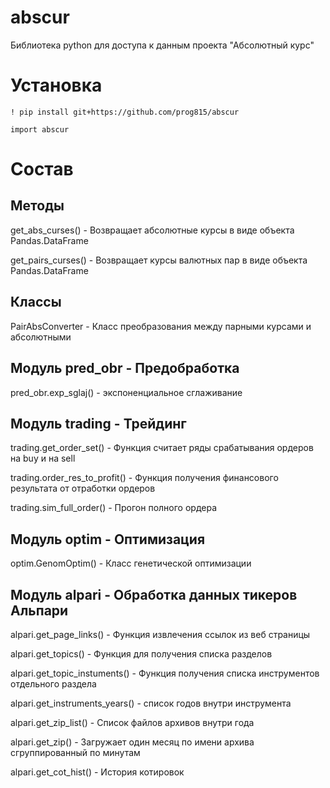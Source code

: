 # abscur
Библиотека python для доступа к данным проекта "Абсолютный курс"

# Установка
```
! pip install git+https://github.com/prog815/abscur

import abscur
```

# Состав

## Методы

get_abs_curses() - Возвращает абсолютные курсы в виде объекта Pandas.DataFrame 

get_pairs_curses() - Возвращает курсы валютных пар в виде объекта Pandas.DataFrame

## Классы

PairAbsConverter - Класс преобразования между парными курсами и абсолютными

## Модуль pred_obr - Предобработка

pred_obr.exp_sglaj() - экспоненциальное сглаживание


## Модуль trading - Трейдинг

trading.get_order_set() - Функция считает ряды срабатывания ордеров на buy и на sell

trading.order_res_to_profit() - Функция получения финансового результата от отработки ордеров

trading.sim_full_order() - Прогон полного ордера

## Модуль optim - Оптимизация

optim.GenomOptim() - Класс генетической оптимизации

## Модуль alpari - Обработка данных тикеров Альпари

alpari.get_page_links() - Функция извлечения ссылок из веб страницы

alpari.get_topics() - Функция для получения списка разделов

alpari.get_topic_instuments() - Функция получения списка инструментов отдельного раздела

alpari.get_instruments_years() - список годов внутри инструмента

alpari.get_zip_list() - Список файлов архивов внутри года

alpari.get_zip() - Загружает один месяц по имени архива сгруппированный по минутам

alpari.get_cot_hist() - История котировок
